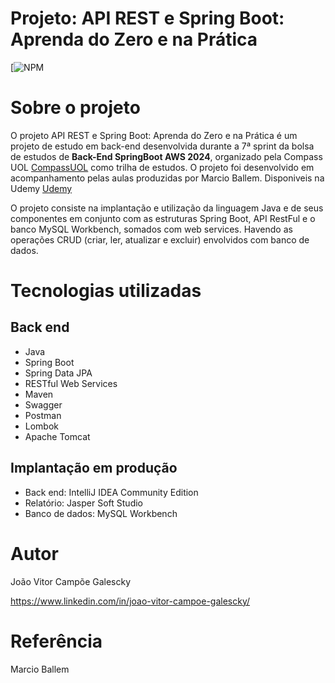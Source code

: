 ﻿# Projeto: API REST e Spring Boot: Aprenda do Zero e na Prática
[![NPM](https://github.com/Joaogalescky/Joaogalescky-API-REST-Spring-Boot---demo-park-api/blob/main/LICENSE)

# Sobre o projeto
O projeto API REST e Spring Boot: Aprenda do Zero e na Prática é um projeto de estudo em back-end desenvolvida durante a 7ª sprint da bolsa de estudos de **Back-End SpringBoot AWS 2024**, organizado pela Compass UOL [CompassUOL](https://compass.uol/en/home/) como trilha de estudos.
O projeto foi desenvolvido em acompanhamento pelas aulas produzidas por Marcio Ballem. Disponiveis na Udemy [Udemy](https://compassuol.udemy.com/user/marcio-ballem-de-souza/)

O projeto consiste na implantação e utilização da linguagem Java e de seus componentes em conjunto com as estruturas Spring Boot, API RestFul e o banco MySQL Workbench, somados com web services. Havendo as operações CRUD (criar, ler, atualizar e excluir) envolvidos com banco de dados.

# Tecnologias utilizadas
## Back end
- Java
- Spring Boot
- Spring Data JPA
- RESTful Web Services
- Maven
- Swagger
- Postman
- Lombok
- Apache Tomcat
## Implantação em produção
- Back end: IntelliJ IDEA Community Edition
- Relatório: Jasper Soft Studio
- Banco de dados: MySQL Workbench

# Autor

João Vitor Campõe Galescky

https://www.linkedin.com/in/joao-vitor-campoe-galescky/

# Referência

Marcio Ballem
